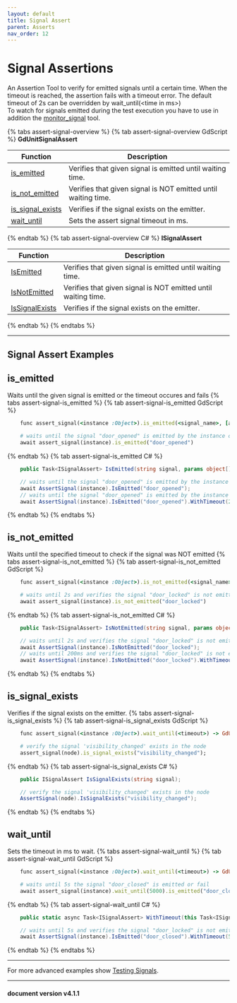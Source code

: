 ```yaml
---
layout: default
title: Signal Assert
parent: Asserts
nav_order: 12
---
```


# Signal Assertions

An Assertion Tool to verify for emitted signals until a certain time. When the timeout is reached, the assertion fails with a timeout error.
The default timeout of 2s can be overridden by wait_until(\<time in ms\>)<br>
To watch for signals emitted during the test execution you have to use in addition the [monitor_signal](/gdUnit4/advanced_testing/signals/#monitor-signals) tool.

{% tabs assert-signal-overview %}
{% tab assert-signal-overview GdScript %}
**GdUnitSignalAssert**<br>

|Function|Description|
|--- | --- |
|[is_emitted](/gdUnit4/testing/assert-signal/#is_emitted) | Verifies that given signal is emitted until waiting time.|
|[is_not_emitted](/gdUnit4/testing/assert-signal/#is_not_emitted) | Verifies that given signal is NOT emitted until waiting time.|
|[is_signal_exists](/gdUnit4/testing/assert-signal/#is_signal_exists) | Verifies if the signal exists on the emitter.|
|[wait_until](/gdUnit4/testing/assert-signal/#wait_until) | Sets the assert signal timeout in ms.|
{% endtab %}
{% tab assert-signal-overview C# %}
**ISignalAssert**<br>

|Function|Description|
|--- | --- |
|[IsEmitted](/gdUnit4/testing/assert-signal/#is_emitted) | Verifies that given signal is emitted until waiting time.|
|[IsNotEmitted](/gdUnit4/testing/assert-signal/#is_not_emitted) | Verifies that given signal is NOT emitted until waiting time.|
|[IsSignalExists](/gdUnit4/testing/assert-signal/#is_signal_exists) | Verifies if the signal exists on the emitter.|
{% endtab %}
{% endtabs %}

---
## Signal Assert Examples

## is_emitted
Waits until the given signal is emitted or the timeout occures and fails
{% tabs assert-signal-is_emitted %}
{% tab assert-signal-is_emitted GdScript %}
```ruby
    func assert_signal(<instance :Object>).is_emitted(<signal_name>, [args :Array]) -> GdUnitSignalAssert
```
```ruby
    # waits until the signal "door_opened" is emitted by the instance or fails after default timeout of 2s
    await assert_signal(instance).is_emitted("door_opened")
```
{% endtab %}
{% tab assert-signal-is_emitted C# %}
```cs
    public Task<ISignalAssert> IsEmitted(string signal, params object[] args);
```
```cs
    // waits until the signal "door_opened" is emitted by the instance or fails after default timeout of 2s
    await AssertSignal(instance).IsEmitted("door_opened");
    // waits until the signal "door_opened" is emitted by the instance or fails after given timeout of 200ms
    await AssertSignal(instance).IsEmitted("door_opened").WithTimeout(200);
```
{% endtab %}
{% endtabs %}


## is_not_emitted
Waits until the specified timeout to check if the signal was NOT emitted
{% tabs assert-signal-is_not_emitted %}
{% tab assert-signal-is_not_emitted GdScript %}
```ruby
    func assert_signal(<instance :Object>).is_not_emitted(<signal_name>, [args :Array]) -> GdUnitSignalAssert
```
```ruby
    # waits until 2s and verifies the signal "door_locked" is not emitted
    await assert_signal(instance).is_not_emitted("door_locked")
```
{% endtab %}
{% tab assert-signal-is_not_emitted C# %}
```cs
    public Task<ISignalAssert> IsNotEmitted(string signal, params object[] args);
```
```cs
    // waits until 2s and verifies the signal "door_locked" is not emitted
    await AssertSignal(instance).IsNotEmitted("door_locked");
    // waits until 200ms and verifies the signal "door_locked" is not emitted
    await AssertSignal(instance).IsNotEmitted("door_locked").WithTimeout(200);
```
{% endtab %}
{% endtabs %}


## is_signal_exists
Verifies if the signal exists on the emitter.
{% tabs assert-signal-is_signal_exists %}
{% tab assert-signal-is_signal_exists GdScript %}
```ruby
    func assert_signal(<instance :Object>).wait_until(<timeout>) -> GdUnitSignalAssert
```
```ruby
    # verify the signal 'visibility_changed' exists in the node
    assert_signal(node).is_signal_exists("visibility_changed");
```
{% endtab %}
{% tab assert-signal-is_signal_exists C# %}
```cs
    public ISignalAssert IsSignalExists(string signal);
```
```cs
    // verify the signal 'visibility_changed' exists in the node
    AssertSignal(node).IsSignalExists("visibility_changed");
```
{% endtab %}
{% endtabs %}


## wait_until
Sets the timeout in ms to wait.
{% tabs assert-signal-wait_until %}
{% tab assert-signal-wait_until GdScript %}
```ruby
    func assert_signal(<instance :Object>).wait_until(<timeout>) -> GdUnitSignalAssert
```
```ruby
    # waits until 5s the signal "door_closed" is emitted or fail
    await assert_signal(instance).wait_until(5000).is_emitted("door_closed")
```
{% endtab %}
{% tab assert-signal-wait_until C# %}
```cs
    public static async Task<ISignalAssert> WithTimeout(this Task<ISignalAssert> task, int timeoutMillis);
```
```cs
    // waits until 5s and verifies the signal "door_locked" is not emitted or fail
    await AssertSignal(instance).IsEmitted("door_closed").WithTimeout(5000);
```
{% endtab %}
{% endtabs %}

---

For more advanced examples show [Testing Signals](/gdUnit4/advanced_testing/signals/#testing-for-signals).

---
<h4> document version v4.1.1 </h4>
